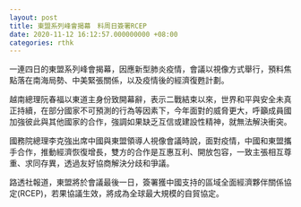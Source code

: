 ```yaml
---
layout: post
title: 東盟系列峰會揭幕　料周日簽署RCEP
date: 2020-11-12 16:12:57.000000000 +08:00
categories: rthk
---
```


一連四日的東盟系列峰會揭幕，因應新型肺炎疫情，會議以視像方式舉行，預料焦點落在南海局勢、中美緊張關係，以及疫情後的經濟復甦計劃。

越南總理阮春福以東道主身份致開幕辭，表示二戰結束以來，世界和平與安全未真正持續，在部分國家不可預測的行為等因素下，今年面對的威脅更大，呼籲成員國加強彼此與其他國家的合作，強調如果缺乏互信或建設性精神，就無法解決衝突。

國務院總理李克強出席中國與東盟領導人視像會議時說，面對疫情，中國和東盟攜手合作，推動經濟恢復增長，雙方的合作是互惠互利、開放包容，一致主張相互尊重、求同存異，透過友好協商解決分歧和爭議。

路透社報道，東盟將於會議最後一日，簽署獲中國支持的區域全面經濟夥伴關係協定(RCEP)，若果協議生效，將成為全球最大規模的自貿協定。
